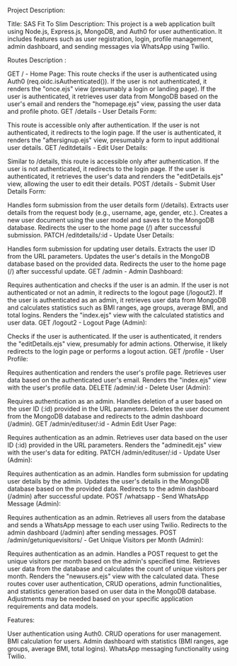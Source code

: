 Project Description:

Title: SAS Fit To Slim
Description: This project is a web application built using Node.js, Express.js, MongoDB, and Auth0 for user authentication. It includes features such as user registration, login, profile management, admin dashboard, and sending messages via WhatsApp using Twilio.

Routes Description :

GET / - Home Page:
This route checks if the user is authenticated using Auth0 (req.oidc.isAuthenticated()).
If the user is not authenticated, it renders the "once.ejs" view (presumably a login or landing page).
If the user is authenticated, it retrieves user data from MongoDB based on the user's email and renders the "homepage.ejs" view, passing the user data and profile photo.
GET /details - User Details Form:

This route is accessible only after authentication.
If the user is not authenticated, it redirects to the login page.
If the user is authenticated, it renders the "aftersignup.ejs" view, presumably a form to input additional user details.
GET /editdetails - Edit User Details:

Similar to /details, this route is accessible only after authentication.
If the user is not authenticated, it redirects to the login page.
If the user is authenticated, it retrieves the user's data and renders the "editDetails.ejs" view, allowing the user to edit their details.
POST /details - Submit User Details Form:

Handles form submission from the user details form (/details).
Extracts user details from the request body (e.g., username, age, gender, etc.).
Creates a new user document using the user model and saves it to the MongoDB database.
Redirects the user to the home page (/) after successful submission.
PATCH /editdetails/:id - Update User Details:

Handles form submission for updating user details.
Extracts the user ID from the URL parameters.
Updates the user's details in the MongoDB database based on the provided data.
Redirects the user to the home page (/) after successful update.
GET /admin - Admin Dashboard:

Requires authentication and checks if the user is an admin.
If the user is not authenticated or not an admin, it redirects to the logout page (/logout2).
If the user is authenticated as an admin, it retrieves user data from MongoDB and calculates statistics such as BMI ranges, age groups, average BMI, and total logins.
Renders the "index.ejs" view with the calculated statistics and user data.
GET /logout2 - Logout Page (Admin):

Checks if the user is authenticated.
If the user is authenticated, it renders the "editDetails.ejs" view, presumably for admin actions.
Otherwise, it likely redirects to the login page or performs a logout action.
GET /profile - User Profile:

Requires authentication and renders the user's profile page.
Retrieves user data based on the authenticated user's email.
Renders the "index.ejs" view with the user's profile data.
DELETE /admin/:id - Delete User (Admin):

Requires authentication as an admin.
Handles deletion of a user based on the user ID (:id) provided in the URL parameters.
Deletes the user document from the MongoDB database and redirects to the admin dashboard (/admin).
GET /admin/edituser/:id - Admin Edit User Page:

Requires authentication as an admin.
Retrieves user data based on the user ID (:id) provided in the URL parameters.
Renders the "adminedit.ejs" view with the user's data for editing.
PATCH /admin/edituser/:id - Update User (Admin):

Requires authentication as an admin.
Handles form submission for updating user details by the admin.
Updates the user's details in the MongoDB database based on the provided data.
Redirects to the admin dashboard (/admin) after successful update.
POST /whatsapp - Send WhatsApp Message (Admin):

Requires authentication as an admin.
Retrieves all users from the database and sends a WhatsApp message to each user using Twilio.
Redirects to the admin dashboard (/admin) after sending messages.
POST /admin/getuniquevisitors/ - Get Unique Visitors per Month (Admin):

Requires authentication as an admin.
Handles a POST request to get the unique visitors per month based on the admin's specified time.
Retrieves user data from the database and calculates the count of unique visitors per month.
Renders the "newusers.ejs" view with the calculated data.
These routes cover user authentication, CRUD operations, admin functionalities, and statistics generation based on user data in the MongoDB database. Adjustments may be needed based on your specific application requirements and data models.

Features:

User authentication using Auth0.
CRUD operations for user management.
BMI calculation for users.
Admin dashboard with statistics (BMI ranges, age groups, average BMI, total logins).
WhatsApp messaging functionality using Twilio.
